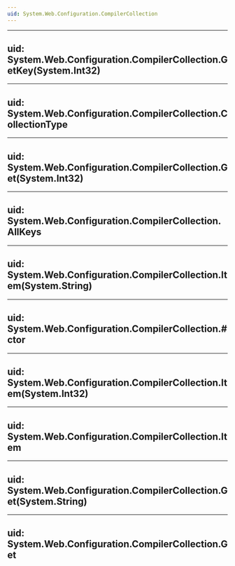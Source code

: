 ```yaml
---
uid: System.Web.Configuration.CompilerCollection
---
```


---
uid: System.Web.Configuration.CompilerCollection.GetKey(System.Int32)
---

---
uid: System.Web.Configuration.CompilerCollection.CollectionType
---

---
uid: System.Web.Configuration.CompilerCollection.Get(System.Int32)
---

---
uid: System.Web.Configuration.CompilerCollection.AllKeys
---

---
uid: System.Web.Configuration.CompilerCollection.Item(System.String)
---

---
uid: System.Web.Configuration.CompilerCollection.#ctor
---

---
uid: System.Web.Configuration.CompilerCollection.Item(System.Int32)
---

---
uid: System.Web.Configuration.CompilerCollection.Item
---

---
uid: System.Web.Configuration.CompilerCollection.Get(System.String)
---

---
uid: System.Web.Configuration.CompilerCollection.Get
---
